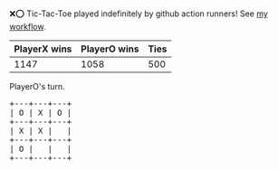 :x::o: Tic-Tac-Toe played indefinitely by github action runners! See [my workflow](.github/workflows/play.yaml).

|PlayerX wins|PlayerO wins|Ties|
|-|-|-|
|1147|1058|500|

PlayerO's turn.

<pre>
+---+---+---+
| O | X | O |
+---+---+---+
| X | X |   |
+---+---+---+
| O |   |   |
+---+---+---+
</pre>